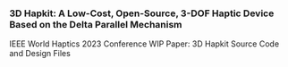 ### 3D Hapkit: A Low-Cost, Open-Source, 3-DOF Haptic Device Based on the Delta Parallel Mechanism
IEEE World Haptics 2023 Conference WIP Paper: 3D Hapkit Source Code and Design Files